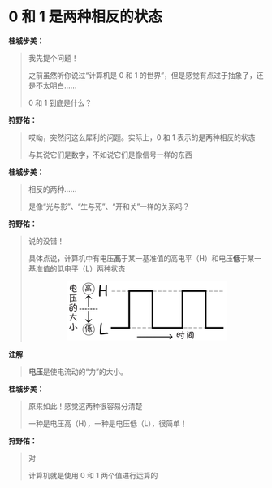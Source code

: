 # 0 和 1 是两种相反的状态

**桂城步美：**

> 我先提个问题！
> 
> 之前虽然听你说过“计算机是 0 和 1 的世界”，但是感觉有点过于抽象了，还是不太明白……
> 
> 0 和 1 到底是什么？

**狩野佑：**

> 哎呦，突然问这么犀利的问题。实际上，0 和 1 表示的是两种相反的状态
> 
> 与其说它们是数字，不如说它们是像信号一样的东西

**桂城步美：**

> 相反的两种……
> 
> 是像“光与影”、“生与死”、“开和关”一样的关系吗？

**狩野佑：**

> 说的没错！
> 
> 具体点说，计算机中有电压**高**于某一基准值的高电平（H）和电压**低**于某一基准值的低电平（L）两种状态
> <p align="center"><img src="电压随时间变化的示意图.png" alt="电压随时间变化的示意图"></p>

**注解**

> **电压**是使电流动的“力”的大小。

**桂城步美：**

> 原来如此！感觉这两种很容易分清楚
> 
> 一种是电压高（H），一种是电压低（L），很简单！

**狩野佑：**

> 对
> 
> 计算机就是使用 0 和 1 两个值进行运算的